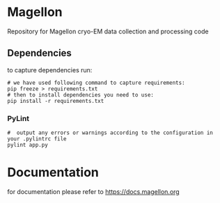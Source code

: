 # Magellon
Repository for Magellon cryo-EM data collection and processing code

## Dependencies
to capture dependencies run:

```shell
# we have used following command to capture requirements:
pip freeze > requirements.txt
# then to install dependencies you need to use:
pip install -r requirements.txt
```

### PyLint
```shell
#  output any errors or warnings according to the configuration in your .pylintrc file
pylint app.py

```


# Documentation
for documentation please refer to https://docs.magellon.org